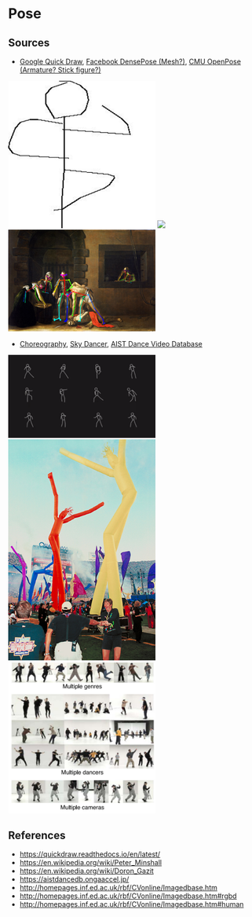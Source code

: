 # Pose

## Sources

* [Google Quick Draw](https://github.com/googlecreativelab/quickdraw-dataset), [Facebook DensePose (Mesh?)](https://github.com/facebookresearch/DensePose), [CMU OpenPose (Armature? Stick figure?)](https://github.com/CMU-Perceptual-Computing-Lab/openpose)

<p float="left">
	<img src="./pix/my_yoga_6.jpg" width=300 />
	<img src="./pix/dense_pose.jpg" width=300 />
	<img src="./pix/open_pose.png" width=300 />
</p>

* [Choreography](https://experiments.withgoogle.com/living-archive-wayne-mcgregor), [Sky Dancer](https://en.wikipedia.org/wiki/Tube_man
), [AIST Dance Video Database](https://aistdancedb.ongaaccel.jp/)

<p float="left">
	<img src="./pix/choreography.png" width=300 />
	<img src="./pix/sky_dancer.jpg" width=300 />
	<img src="./pix/aist_dance.png" width=300 />
</p>

## References
* https://quickdraw.readthedocs.io/en/latest/
* https://en.wikipedia.org/wiki/Peter_Minshall
* https://en.wikipedia.org/wiki/Doron_Gazit
* https://aistdancedb.ongaaccel.jp/
* http://homepages.inf.ed.ac.uk/rbf/CVonline/Imagedbase.htm
* http://homepages.inf.ed.ac.uk/rbf/CVonline/Imagedbase.htm#rgbd
* http://homepages.inf.ed.ac.uk/rbf/CVonline/Imagedbase.htm#human
